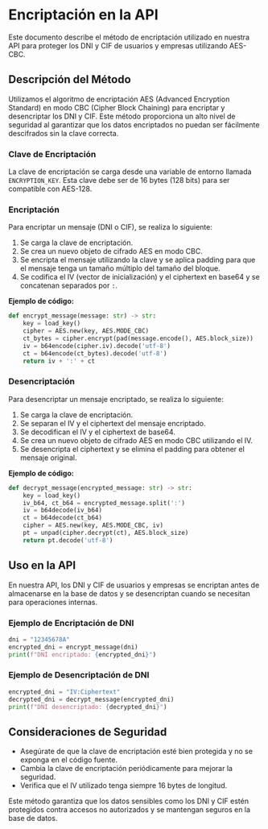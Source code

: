 # Encriptación en la API

Este documento describe el método de encriptación utilizado en nuestra API para proteger los DNI y CIF de usuarios y empresas utilizando AES-CBC.

## Descripción del Método

Utilizamos el algoritmo de encriptación AES (Advanced Encryption Standard) en modo CBC (Cipher Block Chaining) para encriptar y desencriptar los DNI y CIF. Este método proporciona un alto nivel de seguridad al garantizar que los datos encriptados no puedan ser fácilmente descifrados sin la clave correcta.

### Clave de Encriptación

La clave de encriptación se carga desde una variable de entorno llamada `ENCRYPTION_KEY`. Esta clave debe ser de 16 bytes (128 bits) para ser compatible con AES-128.

### Encriptación

Para encriptar un mensaje (DNI o CIF), se realiza lo siguiente:

1. Se carga la clave de encriptación.
2. Se crea un nuevo objeto de cifrado AES en modo CBC.
3. Se encripta el mensaje utilizando la clave y se aplica padding para que el mensaje tenga un tamaño múltiplo del tamaño del bloque.
4. Se codifica el IV (vector de inicialización) y el ciphertext en base64 y se concatenan separados por `:`.

**Ejemplo de código:**

```python
def encrypt_message(message: str) -> str:
    key = load_key()
    cipher = AES.new(key, AES.MODE_CBC)
    ct_bytes = cipher.encrypt(pad(message.encode(), AES.block_size))
    iv = b64encode(cipher.iv).decode('utf-8')
    ct = b64encode(ct_bytes).decode('utf-8')
    return iv + ':' + ct
```

### Desencriptación

Para desencriptar un mensaje encriptado, se realiza lo siguiente:

1. Se carga la clave de encriptación.
2. Se separan el IV y el ciphertext del mensaje encriptado.
3. Se decodifican el IV y el ciphertext de base64.
4. Se crea un nuevo objeto de cifrado AES en modo CBC utilizando el IV.
5. Se desencripta el ciphertext y se elimina el padding para obtener el mensaje original.

**Ejemplo de código:**

```python
def decrypt_message(encrypted_message: str) -> str:
    key = load_key()
    iv_b64, ct_b64 = encrypted_message.split(':')
    iv = b64decode(iv_b64)
    ct = b64decode(ct_b64)
    cipher = AES.new(key, AES.MODE_CBC, iv)
    pt = unpad(cipher.decrypt(ct), AES.block_size)
    return pt.decode('utf-8')
```

## Uso en la API

En nuestra API, los DNI y CIF de usuarios y empresas se encriptan antes de almacenarse en la base de datos y se desencriptan cuando se necesitan para operaciones internas.

### Ejemplo de Encriptación de DNI

```python
dni = "12345678A"
encrypted_dni = encrypt_message(dni)
print(f"DNI encriptado: {encrypted_dni}")
```

### Ejemplo de Desencriptación de DNI

```python
encrypted_dni = "IV:Ciphertext"
decrypted_dni = decrypt_message(encrypted_dni)
print(f"DNI desencriptado: {decrypted_dni}")
```

## Consideraciones de Seguridad

- Asegúrate de que la clave de encriptación esté bien protegida y no se exponga en el código fuente.
- Cambia la clave de encriptación periódicamente para mejorar la seguridad.
- Verifica que el IV utilizado tenga siempre 16 bytes de longitud.

Este método garantiza que los datos sensibles como los DNI y CIF estén protegidos contra accesos no autorizados y se mantengan seguros en la base de datos.
